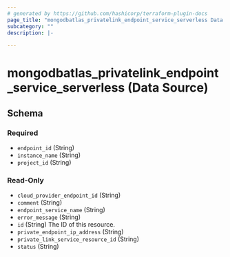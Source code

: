```yaml
---
# generated by https://github.com/hashicorp/terraform-plugin-docs
page_title: "mongodbatlas_privatelink_endpoint_service_serverless Data Source - terraform-provider-mongodbatlas"
subcategory: ""
description: |-
  
---
```


# mongodbatlas_privatelink_endpoint_service_serverless (Data Source)





<!-- schema generated by tfplugindocs -->
## Schema

### Required

- `endpoint_id` (String)
- `instance_name` (String)
- `project_id` (String)

### Read-Only

- `cloud_provider_endpoint_id` (String)
- `comment` (String)
- `endpoint_service_name` (String)
- `error_message` (String)
- `id` (String) The ID of this resource.
- `private_endpoint_ip_address` (String)
- `private_link_service_resource_id` (String)
- `status` (String)
